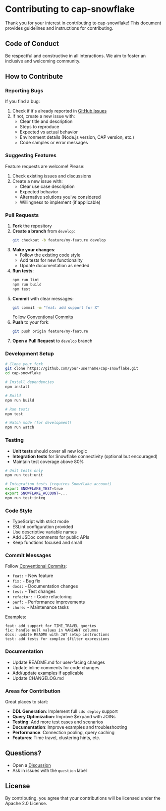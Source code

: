 # Contributing to cap-snowflake

Thank you for your interest in contributing to cap-snowflake! This document provides guidelines and instructions for contributing.

## Code of Conduct

Be respectful and constructive in all interactions. We aim to foster an inclusive and welcoming community.

## How to Contribute

### Reporting Bugs

If you find a bug:

1. Check if it's already reported in [GitHub Issues](https://github.com/your-repo/cap-snowflake/issues)
2. If not, create a new issue with:
   - Clear title and description
   - Steps to reproduce
   - Expected vs actual behavior
   - Environment details (Node.js version, CAP version, etc.)
   - Code samples or error messages

### Suggesting Features

Feature requests are welcome! Please:

1. Check existing issues and discussions
2. Create a new issue with:
   - Clear use case description
   - Expected behavior
   - Alternative solutions you've considered
   - Willingness to implement (if applicable)

### Pull Requests

1. **Fork** the repository
2. **Create a branch** from `develop`:
   ```bash
   git checkout -b feature/my-feature develop
   ```
3. **Make your changes**:
   - Follow the existing code style
   - Add tests for new functionality
   - Update documentation as needed
4. **Run tests**:
   ```bash
   npm run lint
   npm run build
   npm test
   ```
5. **Commit** with clear messages:
   ```bash
   git commit -m "feat: add support for X"
   ```
   Follow [Conventional Commits](https://www.conventionalcommits.org/)
6. **Push** to your fork:
   ```bash
   git push origin feature/my-feature
   ```
7. **Open a Pull Request** to `develop` branch

### Development Setup

```bash
# Clone your fork
git clone https://github.com/your-username/cap-snowflake.git
cd cap-snowflake

# Install dependencies
npm install

# Build
npm run build

# Run tests
npm test

# Watch mode (for development)
npm run watch
```

### Testing

- **Unit tests** should cover all new logic
- **Integration tests** for Snowflake connectivity (optional but encouraged)
- Maintain test coverage above 80%

```bash
# Unit tests only
npm run test:unit

# Integration tests (requires Snowflake account)
export SNOWFLAKE_TEST=true
export SNOWFLAKE_ACCOUNT=...
npm run test:integ
```

### Code Style

- TypeScript with strict mode
- ESLint configuration provided
- Use descriptive variable names
- Add JSDoc comments for public APIs
- Keep functions focused and small

### Commit Messages

Follow [Conventional Commits](https://www.conventionalcommits.org/):

- `feat:` - New feature
- `fix:` - Bug fix
- `docs:` - Documentation changes
- `test:` - Test changes
- `refactor:` - Code refactoring
- `perf:` - Performance improvements
- `chore:` - Maintenance tasks

Examples:
```
feat: add support for TIME_TRAVEL queries
fix: handle null values in VARIANT columns
docs: update README with JWT setup instructions
test: add tests for complex $filter expressions
```

### Documentation

- Update README.md for user-facing changes
- Update inline comments for code changes
- Add/update examples if applicable
- Update CHANGELOG.md

### Areas for Contribution

Great places to start:

- **DDL Generation**: Implement full `cds deploy` support
- **Query Optimization**: Improve $expand with JOINs
- **Testing**: Add more test cases and scenarios
- **Documentation**: Improve examples and troubleshooting
- **Performance**: Connection pooling, query caching
- **Features**: Time travel, clustering hints, etc.

## Questions?

- Open a [Discussion](https://github.com/your-repo/cap-snowflake/discussions)
- Ask in issues with the `question` label

## License

By contributing, you agree that your contributions will be licensed under the Apache 2.0 License.

